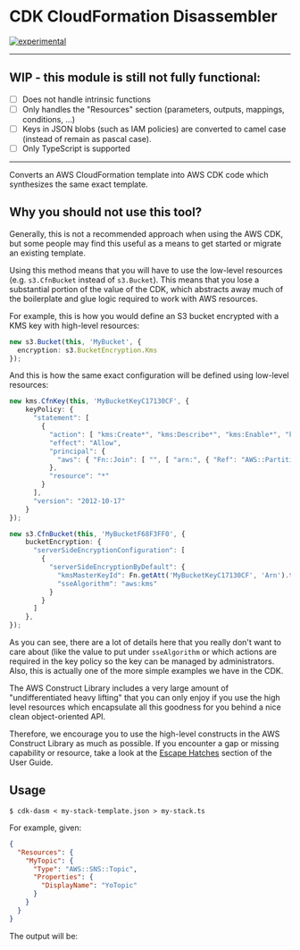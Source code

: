 # CDK CloudFormation Disassembler

[![experimental](http://badges.github.io/stability-badges/dist/experimental.svg)](http://github.com/badges/stability-badges)

----

## __WIP__ - this module is still not fully functional:

- [ ] Does not handle intrinsic functions
- [ ] Only handles the "Resources" section (parameters, outputs, mappings,
  conditions, ...)
- [ ] Keys in JSON blobs (such as IAM policies) are converted to camel case
  (instead of remain as pascal case).
- [ ] Only TypeScript is supported

-----

Converts an AWS CloudFormation template into AWS CDK code which synthesizes the
same exact template.

## Why you should not use this tool?

Generally, this is not a recommended approach when using the AWS CDK, but some
people may find this useful as a means to get started or migrate an existing
template.

Using this method means that you will have to use the low-level resources (e.g.
`s3.CfnBucket` instead of `s3.Bucket`). This means that you lose a substantial
portion of the value of the CDK, which abstracts away much of the boilerplate
and glue logic required to work with AWS resources.

For example, this is how you would define an S3 bucket encrypted with a KMS key
with high-level resources:

```ts
new s3.Bucket(this, 'MyBucket', {
  encryption: s3.BucketEncryption.Kms
});
```

And this is how the same exact configuration will be defined using low-level
resources:

```ts
new kms.CfnKey(this, 'MyBucketKeyC17130CF', {
    keyPolicy: {
      "statement": [
        {
          "action": [ "kms:Create*", "kms:Describe*", "kms:Enable*", "kms:List*", "kms:Put*", "kms:Update*", "kms:Revoke*", "kms:Disable*", "kms:Get*", "kms:Delete*", "kms:ScheduleKeyDeletion", "kms:CancelKeyDeletion" ],
          "effect": "Allow",
          "principal": {
            "aws": { "Fn::Join": [ "", [ "arn:", { "Ref": "AWS::Partition" }, ":iam::", { "Ref": "AWS::AccountId" }, ":root" ] ] }
          },
          "resource": "*"
        }
      ],
      "version": "2012-10-17"
    }
});

new s3.CfnBucket(this, 'MyBucketF68F3FF0', {
    bucketEncryption: {
      "serverSideEncryptionConfiguration": [
        {
          "serverSideEncryptionByDefault": {
            "kmsMasterKeyId": Fn.getAtt('MyBucketKeyC17130CF', 'Arn').toString(),
            "sseAlgorithm": "aws:kms"
          }
        }
      ]
    },
});
```
As you can see, there are a lot of details here that you really don't want to
care about (like the value to put under `sseAlgorithm` or which actions are
required in the key policy so the key can be managed by administrators. Also,
this is actually one of the more simple examples we have in the CDK.

The AWS Construct Library includes a very large amount of "undifferentiated
heavy lifting" that you can only enjoy if you use the high level resources which
encapsulate all this goodness for you behind a nice clean object-oriented API.

Therefore, we encourage you to use the high-level constructs in the AWS
Construct Library as much as possible. If you encounter a gap or missing
capability or resource, take a look at the [Escape
Hatches](https://docs.aws.amazon.com/CDK/latest/userguide/cfn_layer.html)
section of the User Guide.

## Usage

```console
$ cdk-dasm < my-stack-template.json > my-stack.ts
```

For example, given:

```json
{
  "Resources": {
    "MyTopic": {
      "Type": "AWS::SNS::Topic",
      "Properties": {
        "DisplayName": "YoTopic"
      }
    }
  }
}
```

The output will be:

```ts

```